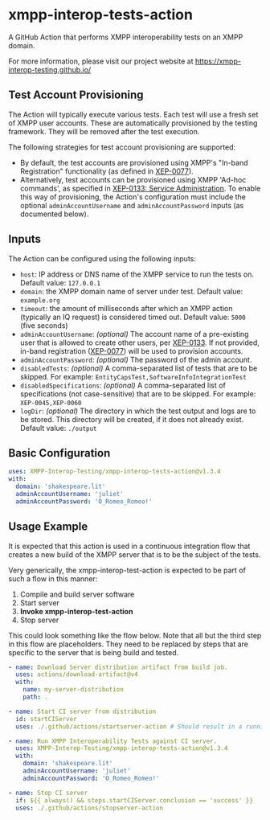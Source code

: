 # xmpp-interop-tests-action
A GitHub Action that performs XMPP interoperability tests on an XMPP domain.

For more information, please visit our project website at https://xmpp-interop-testing.github.io/

## Test Account Provisioning
The Action will typically execute various tests. Each test will use a fresh set of XMPP user accounts. These are
automatically provisioned by the testing framework. They will be removed after the test execution.

The following strategies for test account provisioning are supported:
- By default, the test accounts are provisioned using XMPP's "In-band Registration" functionality (as defined in 
  [XEP-0077](https://xmpp.org/extensions/xep-0077.html)).
- Alternatively, test accounts can be provisioned using XMPP 'Ad-hoc commands', as specified in 
  [XEP-0133: Service Administration](https://xmpp.org/extensions/xep-0133.html). To enable this way of provisioning, the
  Action's configuration must include the optional `adminAccountUsername` and `adminAccountPassword` inputs (as 
  documented below).

## Inputs
The Action can be configured using the following inputs:
- `host`: IP address or DNS name of the XMPP service to run the tests on. Default value: `127.0.0.1`
- `domain`: the XMPP domain name of server under test. Default value: `example.org`
- `timeout`: the amount of milliseconds after which an XMPP action (typically an IQ request) is considered timed out. Default value: `5000` (five seconds)
- `adminAccountUsername`: _(optional)_ The account name of a pre-existing user that is allowed to create other users, per [XEP-0133](https://xmpp.org/extensions/xep-0133.html). If not provided, in-band registration ([XEP-0077](https://xmpp.org/extensions/xep-0077.html)) will be used to provision accounts.
- `adminAccountPassword`: _(optional)_ The password of the admin account.
- `disabledTests`: _(optional)_ A comma-separated list of tests that are to be skipped. For example: `EntityCapsTest,SoftwareInfoIntegrationTest`
- `disabledSpecifications`: _(optional)_ A comma-separated list of specifications (not case-sensitive) that are to be skipped. For example: `XEP-0045,XEP-0060`
- `logDir`: _(optional)_ The directory in which the test output and logs are to be stored. This directory will be created, if it does not already exist. Default value: `./output`

## Basic Configuration
```yaml
uses: XMPP-Interop-Testing/xmpp-interop-tests-action@v1.3.4
with:
  domain: 'shakespeare.lit'
  adminAccountUsername: 'juliet'
  adminAccountPassword: 'O_Romeo_Romeo!'
```

## Usage Example
It is expected that this action is used in a continuous integration flow that creates a new build of the XMPP server
that is to be the subject of the tests.

Very generically, the xmpp-interop-test-action is expected to be part of such a flow in this manner:
1. Compile and build server software
2. Start server
3. **Invoke xmpp-interop-test-action**
4. Stop server

This could look something like the flow below. Note that all but the third step in this flow are placeholders. They need to be replaced by steps that are specific to the server that is being build and tested. 

```yaml
- name: Download Server distribution artifact from build job.
  uses: actions/download-artifact@v4
  with:
    name: my-server-distribution
    path: .

- name: Start CI server from distribution
  id: startCIServer
  uses: ./.github/actions/startserver-action # Should result in a running server.

- name: Run XMPP Interoperability Tests against CI server.
  uses: XMPP-Interop-Testing/xmpp-interop-tests-action@v1.3.4
  with:
    domain: 'shakespeare.lit'
    adminAccountUsername: 'juliet'
    adminAccountPassword: 'O_Romeo_Romeo!'

- name: Stop CI server
  if: ${{ always() && steps.startCIServer.conclusion == 'success' }}
  uses: ./.github/actions/stopserver-action
```
